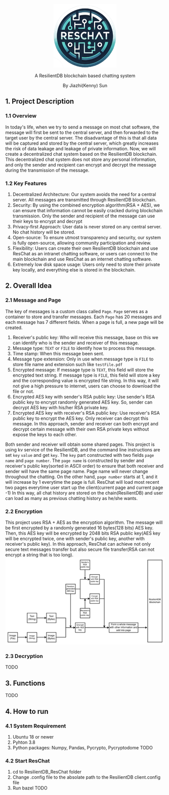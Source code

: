 
<p align="center">
  <img src="readme_images/logo.png" alt="ResChat" width="200"/>
</p>

<p align="center">A ResilientDB blockchain based chatting system</p>
<p align="center">By Jiazhi(Kenny) Sun</p>


## 1. Project Description
### 1.1 Overview
In today's life, when we try to send a message on most chat software, the message will first be sent to the central server, 
and then forwarded to the target user by the central server. 
The disadvantage of this is that all data will be captured and stored by the central server, 
which greatly increases the risk of data leakage and leakage of private information. 
Now, we will create a decentralized chat system based on the ResilientDB blockchain. 
This decentralized chat system does not store any personal information, 
and only the sender and recipient can encrypt and decrypt the message during the transmission of the message.

### 1.2 Key Features
1. Decentralized Architecture: Our system avoids the need for a central server. All messages are transmitted through ResilientDB blockchain.
2. Security: By using the combined encryption algorithm(RSA + AES), we can ensure that information cannot be easily cracked during blockchain transmission. Only the sender and recipient of the message can use their keys to encrypt and decrypt
3. Privacy-first Approach: User data is never stored on any central server. No chat history will be stored.
4. Open-source: To ensure utmost transparency and security, our system is fully open-source, allowing community participation and review.
5. Flexibility: Users can create their own ResilientDB blockchain and use ResChat as an intranet chatting software, or users can connect to the main blockchain and use ResChat as an internet chatting software.
6. Extremely low disk space usage: Users only need to store their private key locally, and everything else is stored in the blockchain.

## 2. Overall Idea
### 2.1 Message and Page
The key of messages is a custom class called `Page`. `Page` serves as a container to store and transfer messages. 
Each `Page` has 20 messages and each message has 7 different fields. When a page is full, a new page will be created.
1. Receiver's public key: Who will receive this message, base on this we can identify who is the sender and receiver of this message.
2. Message type: `TEXT` or `FILE` to identify how to process this message.
3. Time stamp: When this message been sent.
4. Message type extension: Only in use when message type is `FILE` to store file name and extension such like `testFile.pdf`
5. Encrypted message: If message type is `TEXT`, this field will store the encrypted text string. 
   If message type is `FILE`, this field will store a key and the corresponding value is encrypted file string.
   In this way, it will not give a high pressure to internet, users can choose to download the file or not.
6. Encrypted AES key with sender's RSA public key: Use sender's RSA public key to encrypt randomly generated AES key. 
   So, sender can decrypt AES key with his/her RSA private key.
7. Encrypted AES key with receiver's RSA public key: Use receiver's RSA public key to encrypt the AES key. Only receiver can decrypt this message.
In this approach, sender and receiver can both encrypt and decrypt certain message with their own RSA private keys without expose the keys to each other.

Both sender and receiver will obtain some shared pages. This project is using kv service of the ResilientDB, 
and the command line instructions are set `key` `value` and get `key`. 
The `key` part constructed with two fields `page name` and `page number`. 
The `page name` is constructed by sender and receiver's public key(sorted in ASCII order) to ensure that both receiver and sender will have the same page name. 
Page name will never change throughout the chatting. On the other hand, `page number` starts at 1, 
and it will increase by 1 everytime the page is full. 
ResChat will load most recent two pages everytime user start up the client(current page and current page -1) In this way, 
all chat history are stored on the chain(ResilientDB) and user can load as many as previous chatting history as he/she wants.

### 2.2 Encryption
This project uses RSA + AES as the encryption algorithm. The message will be first encrypted by a randomly generated 16 bytes(128 bits) AES key. 
Then, this AES key will be encrypted by 2048 bits RSA public key(AES key will be encrypted twice, one with sender's public key, another with receiver's public key).
In this approach, ResChat can achieve not only secure text messages transfer but also secure file transfer(RSA can not encrypt a string that is too long).
![encryption diagram](readme_images/encryption.png)

### 2.3 Decryption
TODO

## 3. Functions
TODO

## 4. How to run
  ### 4.1 System Requirement
  1. Ubuntu 18 or newer
  2. Pyhton 3.8
  3. Python packages: Numpy, Pandas, Pycrypto, Pycryptodome
  TODO
  ### 4.2 Start ResChat
  1. cd to ResilientDB_ResChat folder
  2. Change .config file to the absolate path to the ResilientDB client.config file
  3. Run bazel
  TODO


